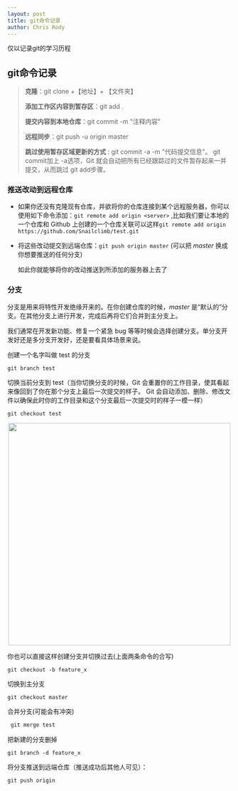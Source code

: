```yaml
---
layout: post
title: git命令记录
author: Chris Rody
---
```


仅以记录git的学习历程

##  git命令记录

> **克隆**：git clone +【地址】+ 【文件夹】
>
> **添加工作区内容到暂存区**：git add .
>
> **提交内容到本地仓库**：git commit -m "注释内容"
>
> **远程同步**：git push -u origin master
>
> **跳过使用暂存区域更新的方式** : git commit -a -m "代码提交信息"。 git commit加上 -a选项，Git 就会自动把所有已经跟踪过的文件暂存起来一并提交，从而跳过 git add步骤。

### 推送改动到远程仓库

- 如果你还没有克隆现有仓库，并欲将你的仓库连接到某个远程服务器，你可以使用如下命令添加：`git remote add origin <server>` ,比如我们要让本地的一个仓库和 Github 上创建的一个仓库关联可以这样`git remote add origin https://github.com/Snailclimb/test.git` 

- 将这些改动提交到远端仓库：`git push origin master` (可以把 *master* 换成你想要推送的任何分支)

  如此你就能够将你的改动推送到所添加的服务器上去了

### 分支

分支是用来将特性开发绝缘开来的。在你创建仓库的时候，*master* 是“默认的”分支。在其他分支上进行开发，完成后再将它们合并到主分支上。

我们通常在开发新功能、修复一个紧急 bug 等等时候会选择创建分支。单分支开发好还是多分支开发好，还是要看具体场景来说。

创建一个名字叫做 test 的分支

```console
git branch test
```

切换当前分支到 test（当你切换分支的时候，Git 会重置你的工作目录，使其看起来像回到了你在那个分支上最后一次提交的样子。 Git 会自动添加、删除、修改文件以确保此时你的工作目录和这个分支最后一次提交时的样子一模一样）

```console
git checkout test
```

<div align="center">  
<img src="https://my-blog-to-use.oss-cn-beijing.aliyuncs.com/2019-3切换分支.png" width="500px"/>
</div>

你也可以直接这样创建分支并切换过去(上面两条命令的合写)

```console
git checkout -b feature_x
```

切换到主分支

```
git checkout master
```

合并分支(可能会有冲突)

```java
 git merge test
```

把新建的分支删掉

```
git branch -d feature_x
```

将分支推送到远端仓库（推送成功后其他人可见）：

```
git push origin 
```

